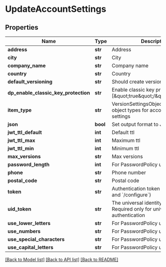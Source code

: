 # UpdateAccountSettings

## Properties
Name | Type | Description | Notes
------------ | ------------- | ------------- | -------------
**address** | **str** | Address | [optional] 
**city** | **str** | City | [optional] 
**company_name** | **str** | Company name | [optional] 
**country** | **str** | Country | [optional] 
**default_versioning** | **str** | Should create version by default | [optional] 
**dp_enable_classic_key_protection** | **str** | Enable classic key protection [\&quot;true\&quot;/\&quot;false\&quot;] | [optional] 
**item_type** | **str** | VersionSettingsObjectType defines object types for account version settings | [optional] 
**json** | **bool** | Set output format to JSON | [optional] 
**jwt_ttl_default** | **int** | Default ttl | [optional] 
**jwt_ttl_max** | **int** | Maximum ttl | [optional] 
**jwt_ttl_min** | **int** | Minimum ttl | [optional] 
**max_versions** | **str** | Max versions | [optional] 
**password_length** | **int** | For PasswordPolicy use | [optional] 
**phone** | **str** | Phone number | [optional] 
**postal_code** | **str** | Postal code | [optional] 
**token** | **str** | Authentication token (see &#x60;/auth&#x60; and &#x60;/configure&#x60;) | [optional] 
**uid_token** | **str** | The universal identity token, Required only for universal_identity authentication | [optional] 
**use_lower_letters** | **str** | For PasswordPolicy use | [optional] 
**use_numbers** | **str** | For PasswordPolicy use | [optional] 
**use_special_characters** | **str** | For PasswordPolicy use | [optional] 
**use_capital_letters** | **str** | For PasswordPolicy use | [optional] 

[[Back to Model list]](../README.md#documentation-for-models) [[Back to API list]](../README.md#documentation-for-api-endpoints) [[Back to README]](../README.md)


